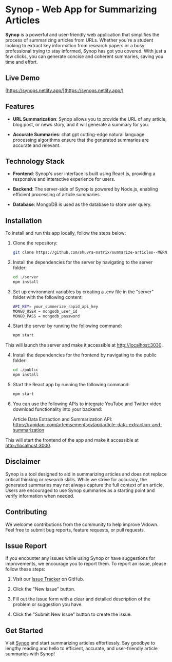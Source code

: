 # Synop - Web App for Summarizing Articles

**Synop** is a powerful and user-friendly web application that simplifies the process of summarizing articles from URLs. Whether you're a student looking to extract key information from research papers or a busy professional trying to stay informed, Synop has got you covered. With just a few clicks, you can generate concise and coherent summaries, saving you time and effort.

## Live Demo

[https://synops.netlify.app/](https://synops.netlify.app/)

## Features

- **URL Summarization**: Synop allows you to provide the URL of any article, blog post, or news story, and it will generate a summary for you.

- **Accurate Summaries**: chat gpt cutting-edge natural language processing algorithms ensure that the generated summaries are accurate and relevant.

## Technology Stack

- **Frontend**: Synop's user interface is built using React.js, providing a responsive and interactive experience for users.

- **Backend**: The server-side of Synop is powered by Node.js, enabling efficient processing of article summaries.

- **Database**: MongoDB is used as the database to store user query.

## Installation

To install and run this app locally, follow the steps below:

1. Clone the repository:

   ```bash
   git clone https://github.com/shuvra-matrix/summarize-articles--MERN-.git

   ```

2. Install the dependencies for the server by navigating to the server folder:

   ```bash
   cd ./server
   npm install

   ```

3. Set up environment variables by creating a .env file in the "server" folder with the following content:

   ```bash
   API_KEY= your_summerize_rapid_api_key
   MONGO_USER = mongodb_user_id
   MONGO_PASS = mongodb_password
   ```

4. Start the server by running the following command:

   ```bash
   npm start
   ```

This will launch the server and make it accessible at [http://localhost:3030](http://localhost:3030).

4. Install the dependencies for the frontend by navigating to the public folder:

   ```bash
   cd ./public
   npm install

   ```

5. Start the React app by running the following command:

   ```bash
   npm start
   ```

6. You can use the following APIs to integrate YouTube and Twitter video download functionality into your backend:

   Article Data Extraction and Summarization API: https://rapidapi.com/artemsementsov/api/article-data-extraction-and-summarization

This will start the frontend of the app and make it accessible at [http://localhost:3000](http://localhost:3000).

## Disclaimer

Synop is a tool designed to aid in summarizing articles and does not replace critical thinking or research skills. While we strive for accuracy, the generated summaries may not always capture the full context of an article. Users are encouraged to use Synop summaries as a starting point and verify information when needed.

## Contributing

We welcome contributions from the community to help improve Vidown. Feel free to submit bug reports, feature requests, or pull requests.

## Issue Report

If you encounter any issues while using Synop or have suggestions for improvements, we encourage you to report them. To report an issue, please follow these steps:

1. Visit our [Issue Tracker](https://github.com/shuvra-matrix/summarize-articles--MERN-/issues) on GitHub.

2. Click the "New Issue" button.

3. Fill out the issue form with a clear and detailed description of the problem or suggestion you have.

4. Click the "Submit New Issue" button to create the issue.

## Get Started

Visit [Synop](https://synops.netlify.app/) and start summarizing articles effortlessly. Say goodbye to lengthy reading and hello to efficient, accurate, and user-friendly article summaries with Synop!
